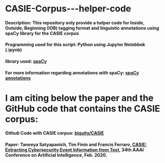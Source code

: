 # CASIE-Corpus---helper-code
#### **Description:** This repository only provide a helper code for Inside, Outside, Beginning (IOB) tagging format and linguistic annotations using spaCy library for the CASIE corpus

#### **Programming used for this script:** Python using Jupyter Notebbok (.ipynb)

#### **library used:** [spaCy](https://spacy.io)
#### **For more information regarding annotations with spaCy:** [spaCy annotations](https://spacy.io/usage/spacy-101#annotations)

# **I am citing below the paper and the GitHub code that contains the CASIE corpus:**
#### Github Code with CASIE corpus: [biquity/CASIE](https://github.com/Ebiquity/CASIE)
#### Paper: Taneeya Satyapanich, Tim Finin and Francis Ferraro, [CASIE: Extracting Cybersecurity Event Information from Text](https://ebiquity.umbc.edu/paper/html/id/874/CASIE-Extracting-Cybersecurity-Event-Information-from-Text), 34th AAAI Conference on Artificial Intelligence, Feb. 2020.
